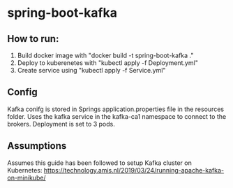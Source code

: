 # spring-boot-kafka

## How to run:
1. Build docker image with "docker build -t spring-boot-kafka ."
2. Deploy to kuberenetes with "kubectl apply -f Deployment.yml"
3. Create service using "kubectl apply -f Service.yml"

## Config
Kafka conifg is stored in Springs application.properties file in the resources folder. Uses the kafka service in the kafka-ca1 namespace to connect to the brokers.
Deployment is set to 3 pods.

## Assumptions
Assumes this guide has been followed to setup Kafka cluster on Kubernetes: https://technology.amis.nl/2019/03/24/running-apache-kafka-on-minikube/
